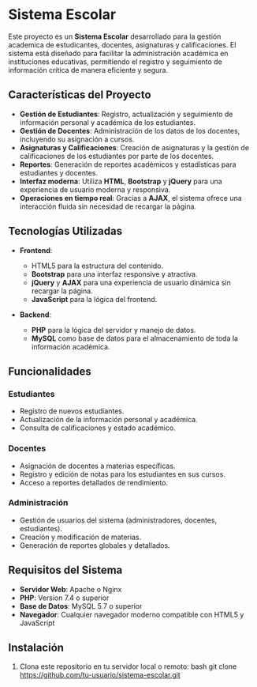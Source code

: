 # Sistema Escolar

Este proyecto es un **Sistema Escolar** desarrollado para la gestión academica de estudicantes, docentes, asignaturas y calificaciones. 
El sistema está diseñado para facilitar la administración académica en instituciones educativas, permitiendo el registro y seguimiento de información crítica de manera eficiente y segura.

## Características del Proyecto

- **Gestión de Estudiantes**: Registro, actualización y seguimiento de información personal y académica de los estudiantes.
- **Gestión de Docentes**: Administración de los datos de los docentes, incluyendo su asignación a cursos.
- **Asignaturas y Calificaciones**: Creación de asignaturas y la gestión de calificaciones de los estudiantes por parte de los docentes.
- **Reportes**: Generación de reportes académicos y estadísticas para estudiantes y docentes.
- **Interfaz moderna**: Utiliza **HTML**, **Bootstrap** y **jQuery** para una experiencia de usuario moderna y responsiva.
- **Operaciones en tiempo real**: Gracias a **AJAX**, el sistema ofrece una interacción fluida sin necesidad de recargar la página.

## Tecnologías Utilizadas

- **Frontend**:
  - HTML5 para la estructura del contenido.
  - **Bootstrap** para una interfaz responsive y atractiva.
  - **jQuery** y **AJAX** para una experiencia de usuario dinámica sin recargar la página.
  - **JavaScript** para la lógica del frontend.

- **Backend**:
  - **PHP** para la lógica del servidor y manejo de datos.
  - **MySQL** como base de datos para el almacenamiento de toda la información académica.

## Funcionalidades

### Estudiantes
- Registro de nuevos estudiantes.
- Actualización de la información personal y académica.
- Consulta de calificaciones y estado académico.

### Docentes
- Asignación de docentes a materias específicas.
- Registro y edición de notas para los estudiantes en sus cursos.
- Acceso a reportes detallados de rendimiento.

### Administración
- Gestión de usuarios del sistema (administradores, docentes, estudiantes).
- Creación y modificación de materias.
- Generación de reportes globales y detallados.

## Requisitos del Sistema

- **Servidor Web**: Apache o Nginx
- **PHP**: Version 7.4 o superior
- **Base de Datos**: MySQL 5.7 o superior
- **Navegador**: Cualquier navegador moderno compatible con HTML5 y JavaScript

## Instalación

1. Clona este repositorio en tu servidor local o remoto:
   bash
   git clone https://github.com/tu-usuario/sistema-escolar.git

